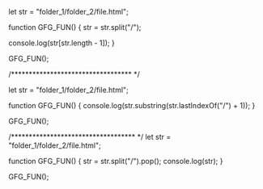 let str = "folder_1/folder_2/file.html";

function GFG_FUN() {
  str = str.split("/");

  console.log(str[str.length - 1]);
}

GFG_FUN();

/********************************** */

let str = "folder_1/folder_2/file.html";

function GFG_FUN() {
  console.log(str.substring(str.lastIndexOf("/") + 1));
}

GFG_FUN();

/*********************************** */
let str = "folder_1/folder_2/file.html";

function GFG_FUN() {
  str = str.split("/").pop();
  console.log(str);
}

GFG_FUN();

